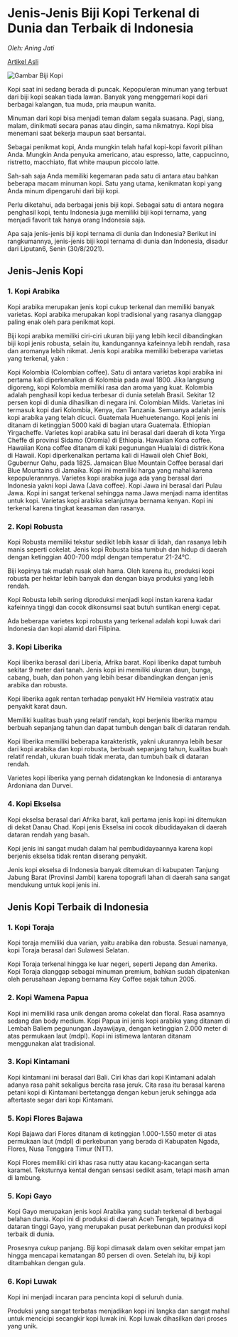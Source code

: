 # Jenis-Jenis Biji Kopi Terkenal di Dunia dan Terbaik di Indonesia

_Oleh: Aning Jati_

[Artikel Asli](https://www.bola.com/ragam/read/4644985/jenis-jenis-biji-kopi-terkenal-di-dunia-dan-terbaik-di-indonesia)

![Gambar Biji Kopi](https://asset-a.grid.id/crop/92x0:483x241/360x240/photo/2020/12/21/3617310278.jpg)

Kopi saat ini sedang berada di puncak. Kepopuleran minuman yang terbuat dari biji kopi seakan tiada lawan. Banyak yang menggemari kopi dari berbagai kalangan, tua muda, pria maupun wanita.

Minuman dari kopi bisa menjadi teman dalam segala suasana. Pagi, siang, malam, dinikmati secara panas atau dingin, sama nikmatnya. Kopi bisa menemani saat bekerja maupun saat bersantai.

Sebagai penikmat kopi, Anda mungkin telah hafal kopi-kopi favorit pilihan Anda. Mungkin Anda penyuka americano, atau espresso, latte, cappucinno, ristretto, macchiato, flat white maupun piccolo latte.

Sah-sah saja Anda memiliki kegemaran pada satu di antara atau bahkan beberapa macam minuman kopi. Satu yang utama, kenikmatan kopi yang Anda minum dipengaruhi dari biji kopi.

Perlu diketahui, ada berbagai jenis biji kopi. Sebagai satu di antara negara penghasil kopi, tentu Indonesia juga memiliki biji kopi ternama, yang menjadi favorit tak hanya orang Indonesia saja.

Apa saja jenis-jenis biji kopi ternama di dunia dan Indonesia? Berikut ini rangkumannya, jenis-jenis biji kopi ternama di dunia dan Indonesia, disadur dari Liputan6, Senin (30/8/2021).

## Jenis-Jenis Kopi



### 1. Kopi Arabika

Kopi arabika merupakan jenis kopi cukup terkenal dan memiliki banyak varietas. Kopi arabika merupakan kopi tradisional yang rasanya dianggap paling enak oleh para penikmat kopi. 

Biji kopi arabika memiliki ciri-ciri ukuran biji yang lebih kecil dibandingkan biji kopi jenis robusta, selain itu, kandungannya kafeinnya lebih rendah, rasa dan aromanya lebih nikmat. Jenis kopi arabika memiliki beberapa varietas yang terkenal, yakn :

Kopi Kolombia (Colombian coffee). Satu di antara varietas kopi arabika ini pertama kali diperkenalkan di Kolombia pada awal 1800. Jika langsung digoreng, kopi Kolombia memiliki rasa dan aroma yang kuat. Kolombia adalah penghasil kopi kedua terbesar di dunia setelah Brasil. Sekitar 12 persen kopi di dunia dihasilkan di negara ini.
Colombian Milds. Varietas ini termasuk kopi dari Kolombia, Kenya, dan Tanzania. Semuanya adalah jenis kopi arabika yang telah dicuci.
Guatemala Huehuetenango. Kopi jenis ini ditanam di ketinggian 5000 kaki di bagian utara Guatemala.
Ethiopian Yirgacheffe. Varietes kopi arabika satu ini berasal dari daerah di kota Yirga Cheffe di provinsi Sidamo (Oromia) di Ethiopia.
Hawaiian Kona coffee. Hawaiian Kona coffee ditanam di kaki pegunungan Hualalai di distrik Kona di Hawaii. Kopi diperkenalkan pertama kali di Hawaii oleh Chief Boki, Ggubernur Oahu, pada 1825.
Jamaican Blue Mountain Coffee berasal dari Blue Mountains di Jamaika. Kopi ini memiliki harga yang mahal karena kepopulerannnya.
Varietes kopi arabika juga ada yang berasal dari Indonesia yakni kopi Jawa (Java coffee). Kopi Jawa ini berasal dari Pulau Jawa. Kopi ini sangat terkenal sehingga nama Jawa menjadi nama identitas untuk kopi.
Varietas kopi arabika selanjutnya bernama kenyan. Kopi ini terkenal karena tingkat keasaman dan rasanya.

### 2. Kopi Robusta

Kopi Robusta memiliki tekstur sedikit lebih kasar di lidah, dan rasanya lebih manis seperti cokelat. Jenis kopi Robusta bisa tumbuh dan hidup di daerah dengan ketinggian 400-700 mdpl dengan temperatur 21-24°C. 

Biji kopinya tak mudah rusak oleh hama. Oleh karena itu, produksi kopi robusta per hektar lebih banyak dan dengan biaya produksi yang lebih rendah. 

Kopi Robusta lebih sering diproduksi menjadi kopi instan karena kadar kafeinnya tinggi dan cocok dikonsumsi saat butuh suntikan energi cepat.

Ada beberapa varietes kopi robusta yang terkenal adalah kopi luwak dari Indonesia dan kopi alamid dari Filipina.

### 3. Kopi Liberika

Kopi liberika berasal dari Liberia, Afrika barat. Kopi liberika dapat tumbuh sekitar 9 meter dari tanah. Jenis kopi ini memiliki ukuran daun, bunga, cabang, buah, dan pohon yang lebih besar dibandingkan dengan jenis arabika dan robusta. 

Kopi liberika agak rentan terhadap penyakit HV Hemileia vastratix atau penyakit karat daun.

Memiliki kualitas buah yang relatif rendah, kopi berjenis liberika mampu berbuah sepanjang tahun dan dapat tumbuh dengan baik di dataran rendah.

Kopi liberika memiliki beberapa karakteristik, yakni ukurannya lebih besar dari kopi arabika dan kopi robusta, berbuah sepanjang tahun, kualitas buah relatif rendah, ukuran buah tidak merata, dan tumbuh baik di dataran rendah.

Varietes kopi liberika yang pernah didatangkan ke Indonesia di antaranya Ardoniana dan Durvei.

### 4. Kopi Ekselsa

Kopi ekselsa berasal dari Afrika barat, kali pertama jenis kopi ini ditemukan di dekat Danau Chad. Kopi jenis Ekselsa ini cocok dibudidayakan di daerah dataran rendah yang basah. 

Kopi jenis ini sangat mudah dalam hal pembudidayaannya karena kopi berjenis ekselsa tidak rentan diserang penyakit.

Jenis kopi ekselsa di Indonesia banyak ditemukan di kabupaten Tanjung Jabung Barat (Provinsi Jambi) karena topografi lahan di daerah sana sangat mendukung untuk kopi jenis ini.

## Jenis Kopi Terbaik di Indonesia

### 1. Kopi Toraja

Kopi toraja memiliki dua varian, yaitu arabika dan robusta. Sesuai namanya, kopi Toraja berasal dari Sulawesi Selatan. 

Kopi Toraja terkenal hingga ke luar negeri, seperti Jepang dan Amerika. Kopi Toraja dianggap sebagai minuman premium, bahkan sudah dipatenkan oleh perusahaan Jepang bernama Key Coffee sejak tahun 2005.

### 2. Kopi Wamena Papua

Kopi ini memiliki rasa unik dengan aroma cokelat dan floral. Rasa asamnya sedang dan body medium. Kopi Papua ini jenis kopi arabika yang ditanam di Lembah Baliem pegunungan Jayawijaya, dengan ketinggian 2.000 meter di atas permukaan laut (mdpl). Kopi ini istimewa lantaran ditanam menggunakan alat tradisional.

### 3. Kopi Kintamani

Kopi kintamani ini berasal dari Bali. Ciri khas dari kopi Kintamani adalah adanya rasa pahit sekaligus bercita rasa jeruk. Cita rasa itu berasal karena petani kopi di Kintamani bertetangga dengan kebun jeruk sehingga ada aftertaste segar dari kopi Kintamani.

### 5. Kopi Flores Bajawa

Kopi Bajawa dari Flores ditanam di ketinggian 1.000-1.550 meter di atas permukaan laut (mdpl) di perkebunan yang berada di Kabupaten Ngada, Flores, Nusa Tenggara Timur (NTT). 

Kopi Flores memiliki ciri khas rasa nutty atau kacang-kacangan serta karamel. Teksturnya kental dengan sensasi sedikit asam, tetapi masih aman di lambung.

### 5. Kopi Gayo

Kopi Gayo merupakan jenis kopi  Arabika yang sudah terkenal di berbagai belahan dunia. Kopi ini di produksi di daerah Aceh Tengah, tepatnya di dataran tinggi Gayo, yang merupakan pusat perkebunan dan produksi kopi terbaik di dunia.

Prosesnya cukup panjang. Biji kopi dimasak dalam oven sekitar empat jam hingga mencapai kematangan 80 persen di oven. Setelah itu, biji kopi ditambahkan dengan gula.

### 6. Kopi Luwak

Kopi ini menjadi incaran para pencinta kopi di seluruh dunia.

Produksi yang sangat terbatas menjadikan kopi ini langka dan sangat mahal untuk mencicipi secangkir kopi luwak ini. Kopi luwak dihasilkan dari proses yang unik.


